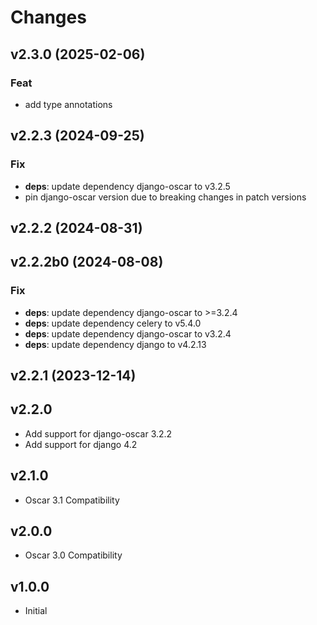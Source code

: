 # Changes

## v2.3.0 (2025-02-06)

### Feat

- add type annotations

## v2.2.3 (2024-09-25)

### Fix

- **deps**: update dependency django-oscar to v3.2.5
- pin django-oscar version due to breaking changes in patch versions

## v2.2.2 (2024-08-31)

## v2.2.2b0 (2024-08-08)

### Fix

- **deps**: update dependency django-oscar to >=3.2.4
- **deps**: update dependency celery to v5.4.0
- **deps**: update dependency django-oscar to v3.2.4
- **deps**: update dependency django to v4.2.13

## v2.2.1 (2023-12-14)

## v2.2.0

- Add support for django-oscar 3.2.2
- Add support for django 4.2

## v2.1.0

- Oscar 3.1 Compatibility

## v2.0.0

- Oscar 3.0 Compatibility

## v1.0.0

- Initial
